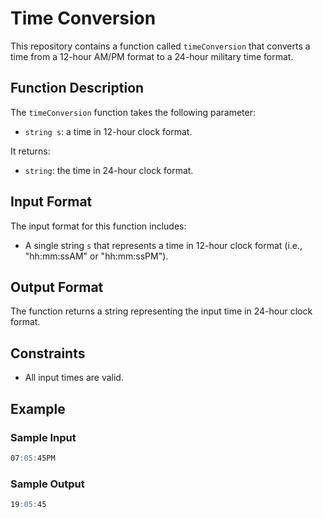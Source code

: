 # Time Conversion

This repository contains a function called `timeConversion` that converts a time from a 12-hour AM/PM format to a 24-hour military time format.

## Function Description

The `timeConversion` function takes the following parameter:

- `string s`: a time in 12-hour clock format.

It returns:

- `string`: the time in 24-hour clock format.

## Input Format

The input format for this function includes:

- A single string `s` that represents a time in 12-hour clock format (i.e., "hh:mm:ssAM" or "hh:mm:ssPM").

## Output Format

The function returns a string representing the input time in 24-hour clock format.

## Constraints

- All input times are valid.

## Example

### Sample Input

```md
07:05:45PM
```

### Sample Output

```md
19:05:45
```
